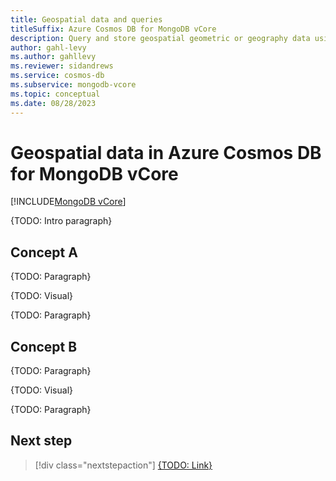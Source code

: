```yaml
---
title: Geospatial data and queries
titleSuffix: Azure Cosmos DB for MongoDB vCore
description: Query and store geospatial geometric or geography data using custom indexes in Azure Cosmos DB for MongoDB vCore.
author: gahl-levy
ms.author: gahllevy
ms.reviewer: sidandrews
ms.service: cosmos-db
ms.subservice: mongodb-vcore
ms.topic: conceptual
ms.date: 08/28/2023
---
```


# Geospatial data in Azure Cosmos DB for MongoDB vCore

[!INCLUDE[MongoDB vCore](../../includes/appliesto-mongodb-vcore.md)]

{TODO: Intro paragraph}

## Concept A

{TODO: Paragraph}

{TODO: Visual}

{TODO: Paragraph}

## Concept B

{TODO: Paragraph}

{TODO: Visual}

{TODO: Paragraph}

## Next step

> [!div class="nextstepaction"]
> [{TODO: Link}](about:blank)